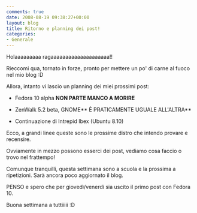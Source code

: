 ```yaml
---
comments: true
date: 2008-08-19 09:38:27+00:00
layout: blog
title: Ritorno e planning dei post!
categories:
- Generale
---
```


Holaaaaaaaaa ragaaaaaaaaaaaaaaaaaaaa!!

Rieccomi qua, tornato in forze, pronto per mettere un po' di carne al fuoco nel mio blog :D

Allora, intanto vi lascio un planning dei miei prossimi post:



	
  * Fedora 10 alpha **NON PARTE MANCO A MORIRE**

	
  * ZenWalk 5.2 beta, GNOME** È PRATICAMENTE UGUALE ALL'ALTRA**


	
  * Continuazione di Intrepid Ibex (Ubuntu 8.10)


Ecco, a grandi linee queste sono le prossime distro che intendo provare e recensire.

Ovviamente in mezzo possono esserci dei post, vediamo cosa faccio o trovo nel frattempo!

Comunque tranquilli, questa settimana sono a scuola e la prossima a ripetizioni. Sarà ancora poco aggiornato il blog.

PENSO e spero che per giovedì/venerdì sia uscito il primo post con Fedora 10.

Buona settimana a tuttiiiii :D
